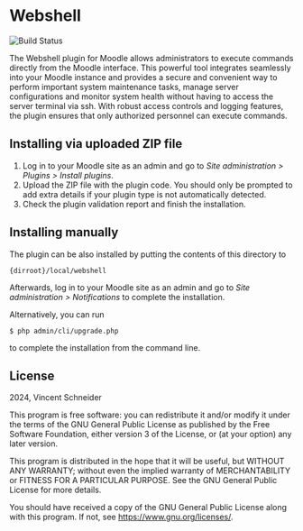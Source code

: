 # Webshell

![Build Status](https://github.com/cli-ish/moodle-local_webshell/actions/workflows/moodle-ci.yml/badge.svg?branch=main)

The Webshell plugin for Moodle allows administrators to execute commands directly from the Moodle interface.
This powerful tool integrates seamlessly into your Moodle instance and provides a secure and convenient way to perform important system maintenance tasks,
manage server configurations and monitor system health without having to access the server terminal via ssh.
With robust access controls and logging features, the plugin ensures that only authorized personnel can execute commands.

## Installing via uploaded ZIP file

1. Log in to your Moodle site as an admin and go to _Site administration >
   Plugins > Install plugins_.
2. Upload the ZIP file with the plugin code. You should only be prompted to add
   extra details if your plugin type is not automatically detected.
3. Check the plugin validation report and finish the installation.

## Installing manually

The plugin can be also installed by putting the contents of this directory to

    {dirroot}/local/webshell

Afterwards, log in to your Moodle site as an admin and go to _Site administration >
Notifications_ to complete the installation.

Alternatively, you can run

    $ php admin/cli/upgrade.php

to complete the installation from the command line.

## License

2024, Vincent Schneider

This program is free software: you can redistribute it and/or modify it under
the terms of the GNU General Public License as published by the Free Software
Foundation, either version 3 of the License, or (at your option) any later
version.

This program is distributed in the hope that it will be useful, but WITHOUT ANY
WARRANTY; without even the implied warranty of MERCHANTABILITY or FITNESS FOR A
PARTICULAR PURPOSE.  See the GNU General Public License for more details.

You should have received a copy of the GNU General Public License along with
this program.  If not, see <https://www.gnu.org/licenses/>.
